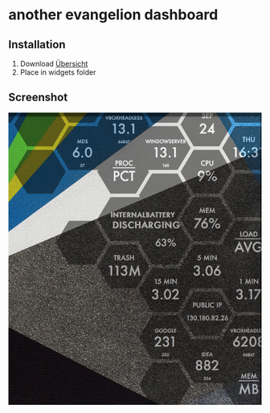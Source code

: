 # another evangelion dashboard
## Installation

1. Download [Übersicht](http://tracesof.net/uebersicht/)
2. Place in widgets folder

## Screenshot

![Screenshot](/screenshot.png)
